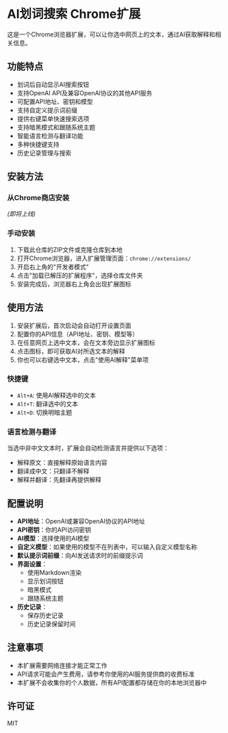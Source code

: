 # AI划词搜索 Chrome扩展

这是一个Chrome浏览器扩展，可以让你选中网页上的文本，通过AI获取解释和相关信息。

## 功能特点

- 划词后自动显示AI搜索按钮
- 支持OpenAI API及兼容OpenAI协议的其他API服务
- 可配置API地址、密钥和模型
- 支持自定义提示词前缀
- 提供右键菜单快速搜索选项
- 支持暗黑模式和跟随系统主题
- 智能语言检测与翻译功能
- 多种快捷键支持
- 历史记录管理与搜索

## 安装方法

### 从Chrome商店安装

*(即将上线)*

### 手动安装

1. 下载此仓库的ZIP文件或克隆仓库到本地
2. 打开Chrome浏览器，进入扩展管理页面：`chrome://extensions/`
3. 开启右上角的"开发者模式"
4. 点击"加载已解压的扩展程序"，选择仓库文件夹
5. 安装完成后，浏览器右上角会出现扩展图标

## 使用方法

1. 安装扩展后，首次启动会自动打开设置页面
2. 配置你的API信息（API地址、密钥、模型等）
3. 在任意网页上选中文本，会在文本旁边显示扩展图标
4. 点击图标，即可获取AI对所选文本的解释
5. 你也可以右键选中文本，点击"使用AI解释"菜单项

### 快捷键

- `Alt+A`: 使用AI解释选中的文本
- `Alt+T`: 翻译选中的文本
- `Alt+D`: 切换明暗主题

### 语言检测与翻译

当选中非中文文本时，扩展会自动检测语言并提供以下选项：
- 解释原文：直接解释原始语言内容
- 翻译成中文：只翻译不解释
- 解释并翻译：先翻译再提供解释

## 配置说明

- **API地址**：OpenAI或兼容OpenAI协议的API地址
- **API密钥**：你的API访问密钥
- **AI模型**：选择使用的AI模型
- **自定义模型**：如果使用的模型不在列表中，可以输入自定义模型名称
- **默认提示词前缀**：向AI发送请求时的前缀提示词
- **界面设置**：
  - 使用Markdown渲染
  - 显示划词按钮
  - 暗黑模式
  - 跟随系统主题
- **历史记录**：
  - 保存历史记录
  - 历史记录保留时间

## 注意事项

- 本扩展需要网络连接才能正常工作
- API请求可能会产生费用，请参考你使用的AI服务提供商的收费标准
- 本扩展不会收集你的个人数据，所有API配置都存储在你的本地浏览器中

## 许可证

MIT 